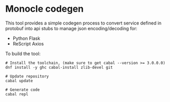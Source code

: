 # Monocle codegen

This tool provides a simple codegen process to convert service defined
in protobuf into api stubs to manage json encoding/decoding for:

- Python Flask
- ReScript Axios

To build the tool:

```ShellSession
# Install the toolchain, (make sure to get cabal --version >= 3.0.0.0)
dnf install -y ghc cabal-install zlib-devel git

# Update repository
cabal update

# Generate code
cabal repl
```
